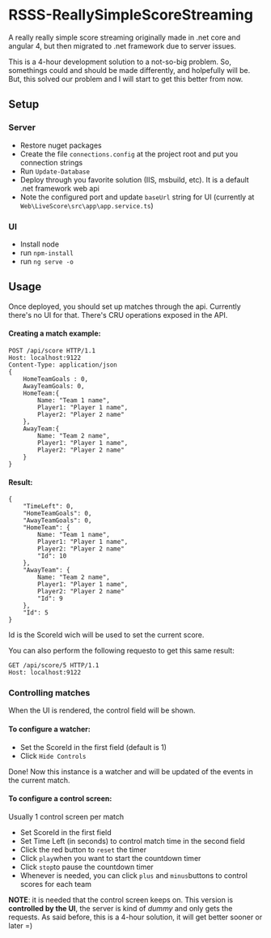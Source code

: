 # RSSS-ReallySimpleScoreStreaming
A really really simple score streaming originally made in .net core and angular 4, but then migrated to .net framework due to server issues.

This is a 4-hour development solution to a not-so-big problem. So, somethings could and should be made differently, and holpefully will be. But, this solved our problem and I will start to get this better from now.

## Setup
### Server
  - Restore nuget packages
  - Create the file `connections.config` at the project root and put you connection strings
  - Run `Update-Database`
  - Deploy through you favorite solution (IIS, msbuild, etc). It is a default .net framework web api
  - Note the configured port and update `baseUrl` string for UI (currently at `Web\LiveScore\src\app\app.service.ts`)
### UI
  - Install node
  - run `npm-install`
  - run `ng serve -o`
  
## Usage
  Once deployed, you should set up matches through the api. Currently there's no UI for that. There's CRU operations exposed in the API.
#### Creating a match example:
```
POST /api/score HTTP/1.1
Host: localhost:9122
Content-Type: application/json
{
	HomeTeamGoals : 0,
	AwayTeamGoals: 0,
	HomeTeam:{
		Name: "Team 1 name",
		Player1: "Player 1 name",
		Player2: "Player 2 name"
	},
	AwayTeam:{
		Name: "Team 2 name",
		Player1: "Player 1 name",
		Player2: "Player 2 name"
	}
}
```
#### Result:
```
{
    "TimeLeft": 0,
    "HomeTeamGoals": 0,
    "AwayTeamGoals": 0,
    "HomeTeam": {
        Name: "Team 1 name",
        Player1: "Player 1 name",
        Player2: "Player 2 name"
        "Id": 10
    },
    "AwayTeam": {
        Name: "Team 2 name",
        Player1: "Player 1 name",
        Player2: "Player 2 name"
        "Id": 9
    },
    "Id": 5
}
```
  Id is the ScoreId wich will be used to set the current score.
  
  You can also perform the following requesto to get this same result:
  ```
  GET /api/score/5 HTTP/1.1
  Host: localhost:9122
  ```
### Controlling matches
  When the UI is rendered, the control field will be shown.
#### To configure a watcher:
  - Set the ScoreId in the first field (default is 1)
  - Click `Hide Controls`
  
  Done! Now this instance is a watcher and will be updated of the events in the current match.
#### To configure a control screen:
  Usually 1 control screen per match
  - Set ScoreId in the first field
  - Set Time Left (in seconds) to control match time in the second field
  - Click the red button to `reset` the timer
  - Click `play`when you want to start the countdown timer
  - Click `stop`to pause the countdown timer
  - Whenever is needed, you can click `plus` and `minus`buttons to control scores for each team
  
  **NOTE**: it is needed that the control screen keeps on. This version is **controlled by the UI**, the server is kind of _dummy_ and only gets the requests. As said before, this is a 4-hour solution, it will get better sooner or later =)
